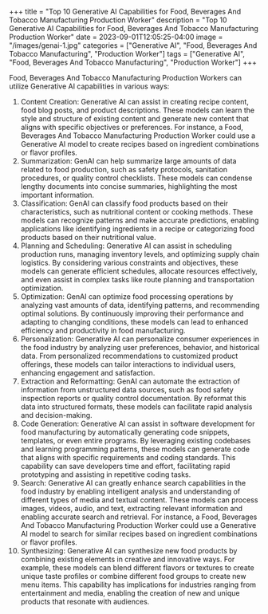 +++
title = "Top 10 Generative AI Capabilities for Food, Beverages And Tobacco Manufacturing Production Worker"
description = "Top 10 Generative AI Capabilities for Food, Beverages And Tobacco Manufacturing Production Worker"
date = 2023-09-01T12:05:25-04:00
image = "/images/genai-1.jpg"
categories = ["Generative AI", "Food, Beverages And Tobacco Manufacturing", "Production Worker"]
tags = ["Generative AI", "Food, Beverages And Tobacco Manufacturing", "Production Worker"]
+++

Food, Beverages And Tobacco Manufacturing Production Workers can utilize Generative AI capabilities in various ways:

1. Content Creation: Generative AI can assist in creating recipe content, food blog posts, and product descriptions. These models can learn the style and structure of existing content and generate new content that aligns with specific objectives or preferences. For instance, a Food, Beverages And Tobacco Manufacturing Production Worker could use a Generative AI model to create recipes based on ingredient combinations or flavor profiles.
2. Summarization: GenAI can help summarize large amounts of data related to food production, such as safety protocols, sanitation procedures, or quality control checklists. These models can condense lengthy documents into concise summaries, highlighting the most important information.
3. Classification: GenAI can classify food products based on their characteristics, such as nutritional content or cooking methods. These models can recognize patterns and make accurate predictions, enabling applications like identifying ingredients in a recipe or categorizing food products based on their nutritional value.
4. Planning and Scheduling: Generative AI can assist in scheduling production runs, managing inventory levels, and optimizing supply chain logistics. By considering various constraints and objectives, these models can generate efficient schedules, allocate resources effectively, and even assist in complex tasks like route planning and transportation optimization.
5. Optimization: GenAI can optimize food processing operations by analyzing vast amounts of data, identifying patterns, and recommending optimal solutions. By continuously improving their performance and adapting to changing conditions, these models can lead to enhanced efficiency and productivity in food manufacturing.
6. Personalization: Generative AI can personalize consumer experiences in the food industry by analyzing user preferences, behavior, and historical data. From personalized recommendations to customized product offerings, these models can tailor interactions to individual users, enhancing engagement and satisfaction.
7. Extraction and Reformatting: GenAI can automate the extraction of information from unstructured data sources, such as food safety inspection reports or quality control documentation. By reformat this data into structured formats, these models can facilitate rapid analysis and decision-making.
8. Code Generation: Generative AI can assist in software development for food manufacturing by automatically generating code snippets, templates, or even entire programs. By leveraging existing codebases and learning programming patterns, these models can generate code that aligns with specific requirements and coding standards. This capability can save developers time and effort, facilitating rapid prototyping and assisting in repetitive coding tasks.
9. Search: Generative AI can greatly enhance search capabilities in the food industry by enabling intelligent analysis and understanding of different types of media and textual content. These models can process images, videos, audio, and text, extracting relevant information and enabling accurate search and retrieval. For instance, a Food, Beverages And Tobacco Manufacturing Production Worker could use a Generative AI model to search for similar recipes based on ingredient combinations or flavor profiles.
10. Synthesizing: Generative AI can synthesize new food products by combining existing elements in creative and innovative ways. For example, these models can blend different flavors or textures to create unique taste profiles or combine different food groups to create new menu items. This capability has implications for industries ranging from entertainment and media, enabling the creation of new and unique products that resonate with audiences.